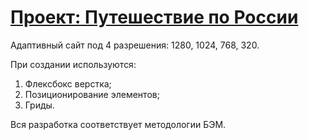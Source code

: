# [Проект: Путешествие по России](https://dlmedv.github.io/russian-travel/)

Адаптивный сайт под 4 разрешения: 1280, 1024, 768, 320.

При создании используются:
1. Флексбокс верстка;
2. Позиционирование элементов;
3. Гриды.

Вся разработка соответствует методологии БЭМ.